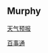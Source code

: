 ## Murphy

[天气预报](https://user.qzone.qq.com/1240752980?ptlang=2052&source=aiostar)

[百事通](https://www.baidu.com)
